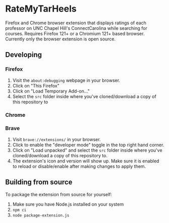 # RateMyTarHeels

Firefox and Chrome browser extension that displays ratings of each professor on UNC Chapel Hill's ConnectCarolina while searching for courses.
Requires Firefox 121+ or a Chromium 121+ based browser. Currently only the browser extension is open source.

## Developing
### Firefox
1. Visit the `about:debugging` webpage in your browser.
2. Click on "This Firefox"
3. Click on "Load Temporary Add-on..."
4. Select the `src` folder inside where you've cloned/download a copy of this repository to
### Chrome
### Brave
1. Visit `brave://extensions/` in your browser.
2. Click to enable the "developer mode" toggle in the top right hand corner.
3. Click on "Load unpacked" and select the `src` folder inside where you've cloned/download a copy of this repository to.
4. The extension's icon and version will show up. Make sure it is enabled to reload or disable/enable after making changes to apply them.

## Building from source
To package the extension from source for yourself:
1. Make sure you have Node.js installed on your system
2. `npm ci`
3. `node package-extension.js`
